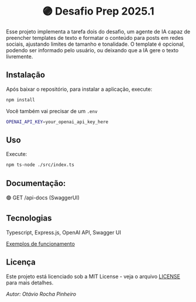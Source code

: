 <h1 align="center"> 🟣 Desafio Prep 2025.1 </h1>
Esse projeto implementa a tarefa dois do desafio, um agente de IA capaz de preencher templates de texto e formatar o conteúdo para posts em redes sociais, ajustando limites de tamanho e tonalidade. O template é opcional, podendo ser informado pelo usuário, ou deixando que a IA gere o texto livremente.

## Instalação

 Após baixar o repositório, para instalar a aplicação, execute:

```bash
npm install
```

Você também vai precisar de um `.env`
```bash
OPENAI_API_KEY=your_openai_api_key_here
```

## Uso
Execute:
```bash
npm ts-node ./src/index.ts
```

## Documentação:

🟢 GET /api-docs (SwaggerUI)


## Tecnologias
Typescript, Express.js, OpenAI API, Swagger UI


[Exemplos de funcionamento](assets/)

## Licença  

Este projeto está licenciado sob a MIT License - veja o arquivo [LICENSE](LICENSE) para mais detalhes.  


*Autor: Otávio Rocha Pinheiro*

